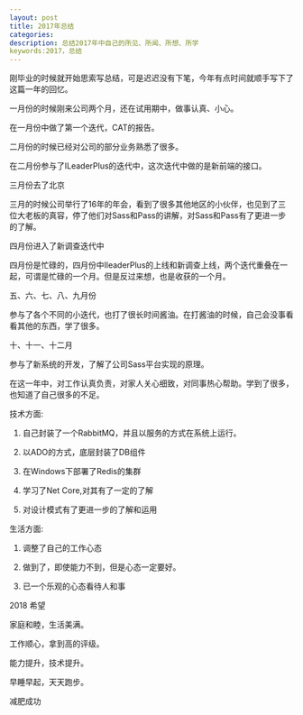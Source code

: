 ```yaml
---
layout: post
title: 2017年总结
categories: 
description: 总结2017年中自己的所见、所闻、所想、所学
keywords:2017，总结
---
```


刚毕业的时候就开始思索写总结，可是迟迟没有下笔，今年有点时间就顺手写下了这篇一年的回忆。

一月份的时候刚来公司两个月，还在试用期中，做事认真、小心。

在一月份中做了第一个迭代，CAT的报告。

二月份的时候已经对公司的部分业务熟悉了很多。

在二月份参与了ILeaderPlus的迭代中，这次迭代中做的是新前端的接口。

三月份去了北京

三月的时候公司举行了16年的年会，看到了很多其他地区的小伙伴，也见到了三位大老板的真容，停了他们对Sass和Pass的讲解，对Sass和Pass有了更进一步的了解。

四月份进入了新调查迭代中

四月份是忙碌的，四月份中IleaderPlus的上线和新调查上线，两个迭代重叠在一起，可谓是忙碌的一个月。但是反过来想，也是收获的一个月。

五、六、七、八、九月份

参与了各个不同的小迭代，也打了很长时间酱油。在打酱油的时候，自己会没事看看其他的东西，学了很多。

十、十一、十二月

参与了新系统的开发，了解了公司Sass平台实现的原理。


在这一年中，对工作认真负责，对家人关心细致，对同事热心帮助。学到了很多，也知道了自己很多的不足。

技术方面:

1. 自己封装了一个RabbitMQ，并且以服务的方式在系统上运行。

2. 以ADO的方式，底层封装了DB组件

3. 在Windows下部署了Redis的集群

4. 学习了Net Core,对其有了一定的了解

5. 对设计模式有了更进一步的了解和运用

生活方面:

1. 调整了自己的工作心态

2. 做到了，即使能力不到，但是心态一定要好。

3. 已一个乐观的心态看待人和事

2018 希望

 家庭和睦，生活美满。

 工作顺心，拿到高的评级。

 能力提升，技术提升。

 早睡早起，天天跑步。

 减肥成功
